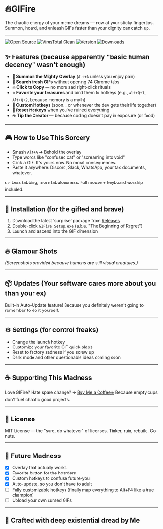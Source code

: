 # 🔥GIFire

The chaotic energy of your meme dreams — now at your sticky fingertips. Summon, hoard, and unleash GIFs faster than your dignity can catch up.

---

[![Open Source](https://img.shields.io/badge/Open%20Source-GitHub-blue)](https://github.com/AYOUBBASIDI/GIFire)
[![VirusTotal Clean](https://img.shields.io/badge/VirusTotal-100%25%20Clean-brightgreen)](https://www.virustotal.com/gui/url/4728d62d5164c8e88a637db92b277b7017de6115db0f5fa1e6f7c498b7234343/detection)
[![Version](https://img.shields.io/badge/Version-0.0.0-blue)]()
[![Downloads](https://img.shields.io/github/downloads/AYOUBBASIDI/GIFire/total)]()


## ✨ Features (because apparently "basic human decency" wasn't enough)

- 🚀 **Summon the Mighty Overlay** (`Alt+A` unless you enjoy pain)
- 🔎 **Search fresh GIFs** without opening 74 Chrome tabs
- 🔥 **Click to Copy** — no more sad right-click rituals
- ⭐ **Favorite your treasures** and bind them to hotkeys (e.g., `Alt+Q+1`, `Alt+Q+2`, because memory is a myth)
- 🎯 **Custom Hotkeys** (soon... or whenever the dev gets their life together)
- 🔄 **Reset Hotkeys** when you've ruined everything
- ☕ **Tip the Creator** — because coding doesn't pay in exposure (or food)

---

## 🎮 How to Use This Sorcery

- Smash `Alt+A` ➔ Behold the overlay
- Type words like "confused cat" or "screaming into void"
- Click a GIF. It's yours now. No moral consequences.
- Paste it anywhere: Discord, Slack, WhatsApp, your tax documents, whatever.

👉 Less tabbing, more fabulousness. Full mouse + keyboard worship included.

---

## 🚀 Installation (for the gifted and brave)

1. Download the latest ‘surprise’ package from [Releases](https://github.com/AYOUBBASIDI/GIFire/releases/latest)
2. Double-click `GIFire Setup.exe` (a.k.a. "The Beginning of Regret")
3. Launch and ascend into the GIF dimension.

---

## 🔥 Glamour Shots

*(Screenshots provided because humans are still visual creatures.)*

---

## 📦 Updates (Your software cares more about you than your ex)

Built-in Auto-Update feature!
Because you definitely weren't going to remember to do it yourself.

---

## ⚙️ Settings (for control freaks)

- Change the launch hotkey
- Customize your favorite GIF quick-slaps
- Reset to factory sadness if you screw up
- Dark mode and other questionable ideas coming soon

---

## ☕ Supporting This Madness

Love GIFire? Hate spare change?
➔ [Buy Me a Coffee☕](https://www.buymeacoffee.com)
Because empty cups don't fuel chaotic good projects.

---

## 📜 License

MIT License — the "sure, do whatever" of licenses.
Tinker, ruin, rebuild. Go nuts.

---

## 🧐 Future Madness

- [x] Overlay that actually works
- [x] Favorite button for the hoarders
- [x] Custom hotkeys to confuse future-you
- [x] Auto-update, so you don't have to adult
- [ ] Fully customizable hotkeys (finally map everything to Alt+F4 like a true champion)
- [ ] Upload your own cursed GIFs

---

## 👑 Crafted with deep existential dread by Me

